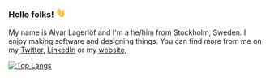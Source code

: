 ### Hello folks! <img src="https://raw.githubusercontent.com/alvarlagerlof/alvarlagerlof/main/wave.gif" width="20px">

My name is Alvar Lagerlöf and I'm a he/him from Stockholm, Sweden. I enjoy making software and designing things. You can find more from me on my [Twitter](https://twitter.com/alvarlagerlof), [LinkedIn](https://linkedin.com/in/alvarlagerlof) or my [website](https://alvar.dev), 


[![Top Langs](https://github-readme-stats.vercel.app/api/top-langs/?username=alvarlagerlof&layout=compact)](https://github.com/anuraghazra/github-readme-stats)
